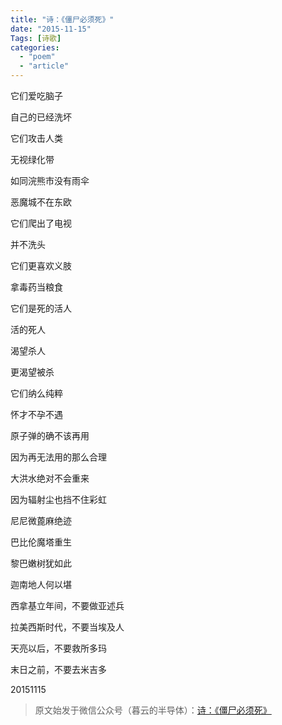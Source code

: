 ```yaml
---
title: "诗：《僵尸必须死》"
date: "2015-11-15"
Tags: [诗歌]
categories: 
  - "poem"
  - "article"
---
```


它们爱吃脑子  

自己的已经洗坏

它们攻击人类  

无视绿化带  

如同浣熊市没有雨伞  

恶魔城不在东欧  

它们爬出了电视

并不洗头

  

它们更喜欢义肢

拿毒药当粮食  

它们是死的活人  

活的死人

渴望杀人  

更渴望被杀

它们纳么纯粹  

怀才不孕不遇  

  

原子弹的确不该再用

因为再无法用的那么合理  

大洪水绝对不会重来  

因为辐射尘也挡不住彩虹

  

尼尼微蓖麻绝迹

巴比伦魔塔重生  

黎巴嫩树犹如此

迦南地人何以堪

  

西拿基立年间，不要做亚述兵

拉美西斯时代，不要当埃及人  

天亮以后，不要救所多玛  

末日之前，不要去米吉多

  

20151115

> 原文始发于微信公众号（暮云的半导体）：[诗：《僵尸必须死》](http://mp.weixin.qq.com/s?__biz=MzAxMzcyMDY4Ng==&mid=401490544&idx=1&sn=b78be69fd0687627b6285eb0bf841d5b&chksm=0984af713ef32667a0ccd6f6cc4330908acd26be15e0e35617f2bf5b8a3d284f1f6a10e66066&scene=27#wechat_redirect)
